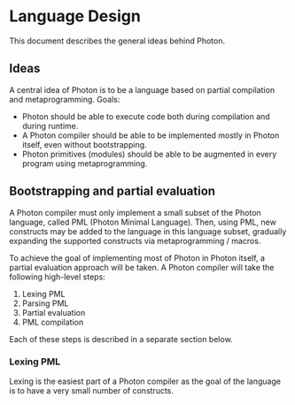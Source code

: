 # Language Design

This document describes the general ideas behind Photon.

## Ideas

A central idea of Photon is to be a language based on partial compilation and metaprogramming. Goals:

- Photon should be able to execute code both during compilation and during runtime.
- A Photon compiler should be able to be implemented mostly in Photon itself, even without bootstrapping.
- Photon primitives (modules) should be able to be augmented in every program using metaprogramming.

## Bootstrapping and partial evaluation

A Photon compiler must only implement a small subset of the Photon language, called PML (Photon Minimal Language). Then, using PML, new constructs may be added to the language in this language subset, gradually expanding the supported constructs via metaprogramming / macros.

To achieve the goal of implementing most of Photon in Photon itself, a partial evaluation approach will be taken. A Photon compiler will take the following high-level steps:

1. Lexing PML
2. Parsing PML
3. Partial evaluation
4. PML compilation

Each of these steps is described in a separate section below.

### Lexing PML

Lexing is the easiest part of a Photon compiler as the goal of the language is to have a very small number of constructs.
